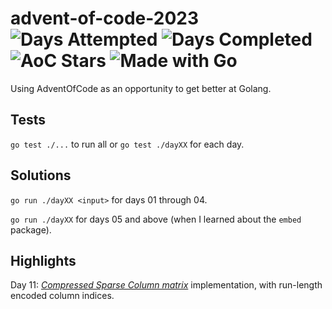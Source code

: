 # advent-of-code-2023 ![Days Attempted](https://img.shields.io/badge/Days%20Attempted-17-brightgreen) ![Days Completed](https://img.shields.io/badge/Days%20Completed-12-brightgreen) ![AoC Stars](https://img.shields.io/badge/%E2%AD%90-29-brightgreen) ![Made with Go](https://img.shields.io/badge/Made%20with-Go-%2300ADD8)

Using AdventOfCode as an opportunity to get better at Golang.

## Tests

`go test ./...` to run all or `go test ./dayXX` for each day.

## Solutions

`go run ./dayXX <input>` for days 01 through 04.

`go run ./dayXX` for days 05 and above (when I learned about the `embed` package).

## Highlights

Day 11: _[Compressed Sparse Column matrix](https://en.wikipedia.org/wiki/Sparse_matrix)_ implementation, with run-length encoded column indices.
